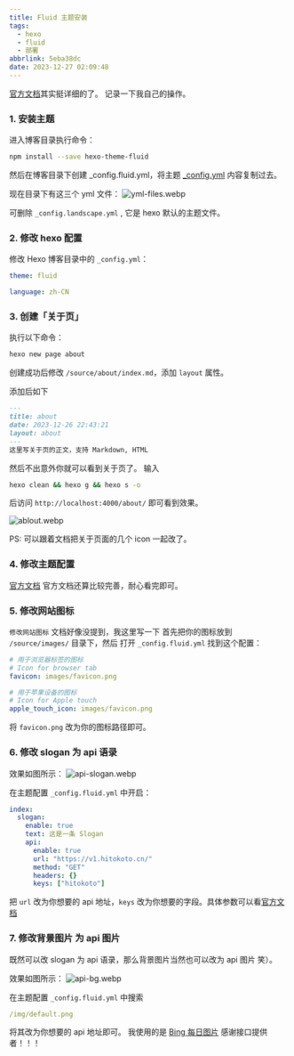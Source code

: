 ```yaml
---
title: Fluid 主题安装
tags:
  - hexo
  - fluid
  - 部署
abbrlink: 5eba38dc
date: 2023-12-27 02:09:48
---
```


[官方文档](https://hexo.fluid-dev.com/docs/start)其实挺详细的了。
记录一下我自己的操作。

### 1. 安装主题
进入博客目录执行命令：
```bash
npm install --save hexo-theme-fluid
```
然后在博客目录下创建 _config.fluid.yml，将主题 [_config.yml](https://github.com/fluid-dev/hexo-theme-fluid/blob/master/_config.yml) 内容复制过去。

现在目录下有这三个 yml 文件：
![yml-files.webp](yml-files.webp)

可删除 `_config.landscape.yml` , 它是 hexo 默认的主题文件。

### 2. 修改 hexo 配置

修改 Hexo 博客目录中的 `_config.yml`：
```yml
theme: fluid

language: zh-CN
```

### 3. 创建「关于页」

执行以下命令：
```bash
hexo new page about
```

创建成功后修改 `/source/about/index.md`，添加 `layout` 属性。

添加后如下

```md
---
title: about
date: 2023-12-26 22:43:21
layout: about
---
这里写关于页的正文，支持 Markdown, HTML
```
然后不出意外你就可以看到关于页了。
输入
```bash
hexo clean && hexo g && hexo s -o
```

后访问 `http://localhost:4000/about/` 即可看到效果。

![ablout.webp](about.webp)

PS: 可以跟着文档把关于页面的几个 icon 一起改了。

### 4. 修改主题配置

[官方文档](https://hexo.fluid-dev.com/docs/guide/)
官方文档还算比较完善，耐心看完即可。

### 5. 修改网站图标
`修改网站图标` 文档好像没提到，我这里写一下
首先把你的图标放到 `/source/images/` 目录下，然后
打开 `_config.fluid.yml` 找到这个配置：
```yml
# 用于浏览器标签的图标
# Icon for browser tab
favicon: images/favicon.png

# 用于苹果设备的图标
# Icon for Apple touch
apple_touch_icon: images/favicon.png
```
将 `favicon.png` 改为你的图标路径即可。

### 6. 修改 slogan 为 api 语录
效果如图所示：
![api-slogan.webp](api-slogan.webp)

在主题配置 `_config.fluid.yml` 中开启：
```yml
index:
  slogan:
    enable: true
    text: 这是一条 Slogan
    api:
      enable: true
      url: "https://v1.hitokoto.cn/"
      method: "GET"
      headers: {}
      keys: ["hitokoto"]
```
把 `url` 改为你想要的 api 地址，`keys` 改为你想要的字段。具体参数可以看[官方文档](https://hexo.fluid-dev.com/docs/guide/#slogan-%E6%89%93%E5%AD%97%E6%9C%BA)

### 7. 修改背景图片 为 api 图片
既然可以改 slogan 为 api 语录，那么背景图片当然也可以改为 api 图片 笑）。

效果如图所示：
![api-bg.webp](api-bg.webp)

在主题配置 `_config.fluid.yml` 中搜索
```yml
/img/default.png
```
将其改为你想要的 api 地址即可。
我使用的是 [Bing 每日图片](https://api.vvhan.com/api/bing)
感谢接口提供者！！！
